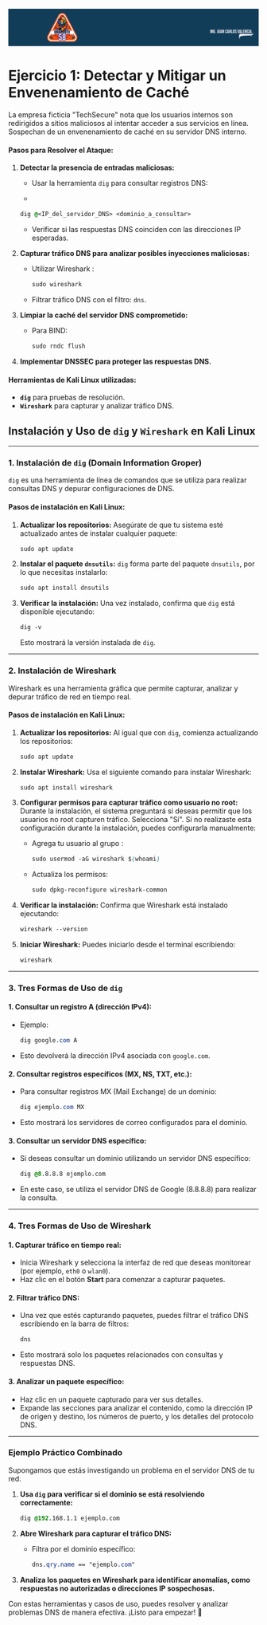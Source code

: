 ![Mesa](https://github.com/Grandote58/CloudSafeGuard/blob/main/Mesa.png)

# **Ejercicio 1: Detectar y Mitigar un Envenenamiento de Caché**

La empresa ficticia "TechSecure" nota que los usuarios internos son redirigidos a sitios maliciosos al intentar acceder a sus servicios en línea. Sospechan de un envenenamiento de caché en su servidor DNS interno.

#### **Pasos para Resolver el Ataque:**

1. **Detectar la presencia de entradas maliciosas:**

   - Usar la herramienta `dig`  para consultar registros DNS:

   - 

     ```css
     dig @<IP_del_servidor_DNS> <dominio_a_consultar>
     ```

   - Verificar si las respuestas DNS coinciden con las direcciones IP esperadas.

2. **Capturar tráfico DNS para analizar posibles inyecciones maliciosas:**

   - Utilizar Wireshark :

     ```css
     sudo wireshark
     ```

   - Filtrar tráfico DNS con el filtro: `dns`.

3. **Limpiar la caché del servidor DNS comprometido:**

   - Para BIND:

     ```css
     sudo rndc flush
     ```

4. **Implementar DNSSEC para proteger las respuestas DNS.**

#### **Herramientas de Kali Linux utilizadas:**

- **`dig`** para pruebas de resolución.
- **`Wireshark`** para capturar y analizar tráfico DNS.



## **Instalación y Uso de `dig` y `Wireshark` en Kali Linux**

------

### **1. Instalación de `dig` (Domain Information Groper)**

`dig` es una herramienta de línea de comandos que se utiliza para realizar consultas DNS y depurar configuraciones de DNS.

#### **Pasos de instalación en Kali Linux:**

1. **Actualizar los repositorios:** Asegúrate de que tu sistema esté actualizado antes de instalar cualquier paquete:

   ```css
   sudo apt update
   ```

2. **Instalar el paquete `dnsutils`:** `dig` forma parte del paquete `dnsutils`, por lo que necesitas instalarlo:

   ```css
   sudo apt install dnsutils
   ```

3. **Verificar la instalación:** Una vez instalado, confirma que `dig` está disponible ejecutando:

   ```css
   dig -v
   ```

   Esto mostrará la versión instalada de `dig`.

------

### **2. Instalación de Wireshark**

Wireshark es una herramienta gráfica que permite capturar, analizar y depurar tráfico de red en tiempo real.

#### **Pasos de instalación en Kali Linux:**

1. **Actualizar los repositorios:** Al igual que con `dig`, comienza actualizando los repositorios:

   ```css
   sudo apt update
   ```

2. **Instalar Wireshark:** Usa el siguiente comando para instalar Wireshark:

   ```css
   sudo apt install wireshark
   ```

3. **Configurar permisos para capturar tráfico como usuario no root:** Durante la instalación, el sistema preguntará si deseas permitir que los usuarios no root capturen tráfico. Selecciona "Sí". Si no realizaste esta configuración durante la instalación, puedes configurarla manualmente:

   - Agrega tu usuario al grupo :

     ```css
     sudo usermod -aG wireshark $(whoami)
     ```

   - Actualiza los permisos:

     ```css
     sudo dpkg-reconfigure wireshark-common
     ```

4. **Verificar la instalación:** Confirma que Wireshark está instalado ejecutando:

   ```css
   wireshark --version
   ```

5. **Iniciar Wireshark:** Puedes iniciarlo desde el terminal escribiendo:

   ```css
   wireshark
   ```

------

### **3. Tres Formas de Uso de `dig`**

#### **1. Consultar un registro A (dirección IPv4):**

- Ejemplo:

  ```css
  dig google.com A
  ```

- Esto devolverá la dirección IPv4 asociada con `google.com`.

#### **2. Consultar registros específicos (MX, NS, TXT, etc.):**

- Para consultar registros MX (Mail Exchange) de un dominio:

  ```css
  dig ejemplo.com MX
  ```

- Esto mostrará los servidores de correo configurados para el dominio.

#### **3. Consultar un servidor DNS específico:**

- Si deseas consultar un dominio utilizando un servidor DNS específico:

  ```css
  dig @8.8.8.8 ejemplo.com
  ```

- En este caso, se utiliza el servidor DNS de Google (8.8.8.8) para realizar la consulta.

------

### **4. Tres Formas de Uso de Wireshark**

#### **1. Capturar tráfico en tiempo real:**

- Inicia Wireshark y selecciona la interfaz de red que deseas monitorear (por ejemplo, `eth0` o `wlan0`).
- Haz clic en el botón **Start** para comenzar a capturar paquetes.

#### **2. Filtrar tráfico DNS:**

- Una vez que estés capturando paquetes, puedes filtrar el tráfico DNS escribiendo en la barra de filtros:

  ```css
  dns
  ```

- Esto mostrará solo los paquetes relacionados con consultas y respuestas DNS.

#### **3. Analizar un paquete específico:**

- Haz clic en un paquete capturado para ver sus detalles.
- Expande las secciones para analizar el contenido, como la dirección IP de origen y destino, los números de puerto, y los detalles del protocolo DNS.

------

### **Ejemplo Práctico Combinado**

Supongamos que estás investigando un problema en el servidor DNS de tu red.

1. **Usa `dig` para verificar si el dominio se está resolviendo correctamente:**

   ```css
   dig @192.168.1.1 ejemplo.com
   ```

2. **Abre Wireshark para capturar el tráfico DNS:**

   - Filtra por el dominio específico:

     ```css
     dns.qry.name == "ejemplo.com"
     ```

3. **Analiza los paquetes en Wireshark para identificar anomalías, como respuestas no autorizadas o direcciones IP sospechosas.**

Con estas herramientas y casos de uso, puedes resolver y analizar problemas DNS de manera efectiva. ¡Listo para empezar! 🚀











